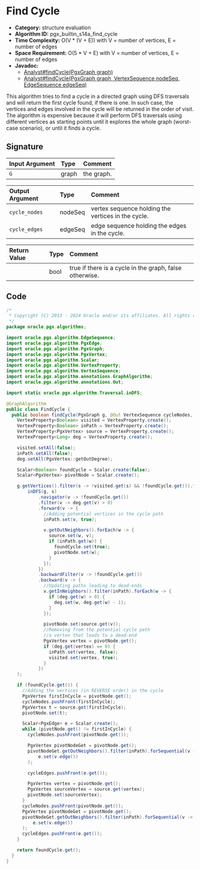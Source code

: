 # Find Cycle

- **Category:** structure evaluation
- **Algorithm ID:** pgx_builtin_s14a_find_cycle
- **Time Complexity:** O(V * (V + E)) with V = number of vertices, E = number of edges
- **Space Requirement:** O(5 * V + E) with V = number of vertices, E = number of edges
- **Javadoc:** 
  - [Analyst#findCycle(PgxGraph graph)](https://docs.oracle.com/en/database/oracle/property-graph/24.3/spgjv/oracle/pgx/api/Analyst.html#findCycle_oracle_pgx_api_PgxGraph_)
  - [Analyst#findCycle(PgxGraph graph, VertexSequence<ID> nodeSeq, EdgeSequence edgeSeq)](https://docs.oracle.com/en/database/oracle/property-graph/24.3/spgjv/oracle/pgx/api/Analyst.html#findCycle_oracle_pgx_api_PgxGraph_oracle_pgx_api_PgxVertex_oracle_pgx_api_VertexSequence_oracle_pgx_api_EdgeSequence_)

This algorithm tries to find a cycle in a directed graph using DFS traversals and will return the first cycle found, if there is one. In such case, the vertices and edges involved in the cycle will be returned in the order of visit. The algorithm is expensive because it will perform DFS traversals using different vertices as starting points until it explores the whole graph (worst-case scenario), or until it finds a cycle.

## Signature

| Input Argument | Type | Comment |
| :--- | :--- | :--- |
| `G` | graph | the graph. |

| Output Argument | Type | Comment |
| :--- | :--- | :--- |
| `cycle_nodes` | nodeSeq | vertex sequence holding the vertices in the cycle. |
| `cycle_edges` | edgeSeq | edge sequence holding the edges in the cycle. |

| Return Value | Type | Comment |
| :--- | :--- | :--- |
| | bool | true if there is a cycle in the graph, false otherwise. |

## Code

```java
/*
 * Copyright (C) 2013 - 2024 Oracle and/or its affiliates. All rights reserved.
 */
package oracle.pgx.algorithms;

import oracle.pgx.algorithm.EdgeSequence;
import oracle.pgx.algorithm.PgxEdge;
import oracle.pgx.algorithm.PgxGraph;
import oracle.pgx.algorithm.PgxVertex;
import oracle.pgx.algorithm.Scalar;
import oracle.pgx.algorithm.VertexProperty;
import oracle.pgx.algorithm.VertexSequence;
import oracle.pgx.algorithm.annotations.GraphAlgorithm;
import oracle.pgx.algorithm.annotations.Out;

import static oracle.pgx.algorithm.Traversal.inDFS;

@GraphAlgorithm
public class FindCycle {
  public boolean findCycle(PgxGraph g, @Out VertexSequence cycleNodes, @Out EdgeSequence cycleEdges) {
    VertexProperty<Boolean> visited = VertexProperty.create();
    VertexProperty<Boolean> inPath = VertexProperty.create();
    VertexProperty<PgxVertex> source = VertexProperty.create();
    VertexProperty<Long> deg = VertexProperty.create();

    visited.setAll(false);
    inPath.setAll(false);
    deg.setAll(PgxVertex::getOutDegree);

    Scalar<Boolean> foundCycle = Scalar.create(false);
    Scalar<PgxVertex> pivotNode = Scalar.create();

    g.getVertices().filter(s -> !visited.get(s) && !foundCycle.get()).forSequential(s ->
        inDFS(g, s)
            .navigator(v -> !foundCycle.get())
            .filter(v -> deg.get(v) > 0)
            .forward(v -> {
              //Adding potential vertices in the cycle path
              inPath.set(v, true);

              v.getOutNeighbors().forEach(w -> {
                source.set(w, v);
                if (inPath.get(w)) {
                  foundCycle.set(true);
                  pivotNode.set(w);
                }
              });
            })
            .backwardFilter(v -> !foundCycle.get())
            .backward(v -> {
              //Updating paths leading to dead-ends
              v.getInNeighbors().filter(inPath).forEach(w -> {
                if (deg.get(w) > 0) {
                  deg.set(w, deg.get(w) - 1);
                }
              });

              pivotNode.set(source.get(v));
              //Removing from the potential cycle path
              //a vertex that leads to a dead-end
              PgxVertex vertex = pivotNode.get();
              if (deg.get(vertex) == 0) {
                inPath.set(vertex, false);
                visited.set(vertex, true);
              }
            })
    );

    if (foundCycle.get()) {
      //Adding the vertices (in REVERSE order) in the cycle
      PgxVertex firstInCycle = pivotNode.get();
      cycleNodes.pushFront(firstInCycle);
      PgxVertex t = source.get(firstInCycle);
      pivotNode.set(t);

      Scalar<PgxEdge> e = Scalar.create();
      while (pivotNode.get() != firstInCycle) {
        cycleNodes.pushFront(pivotNode.get());

        PgxVertex pivotNodeGet = pivotNode.get();
        pivotNodeGet.getOutNeighbors().filter(inPath).forSequential(v ->
            e.set(v.edge())
        );

        cycleEdges.pushFront(e.get());

        PgxVertex vertex = pivotNode.get();
        PgxVertex sourceVertex = source.get(vertex);
        pivotNode.set(sourceVertex);
      }
      cycleNodes.pushFront(pivotNode.get());
      PgxVertex pivotNodeGet = pivotNode.get();
      pivotNodeGet.getOutNeighbors().filter(inPath).forSequential(v ->
          e.set(v.edge())
      );
      cycleEdges.pushFront(e.get());
    }

    return foundCycle.get();
  }
}
```
